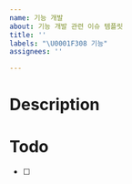```yaml
---
name: 기능 개발
about: 기능 개발 관련 이슈 템플릿
title: ''
labels: "\U0001F308 기능"
assignees: ''

---
```


# Description

# Todo

- [ ]
